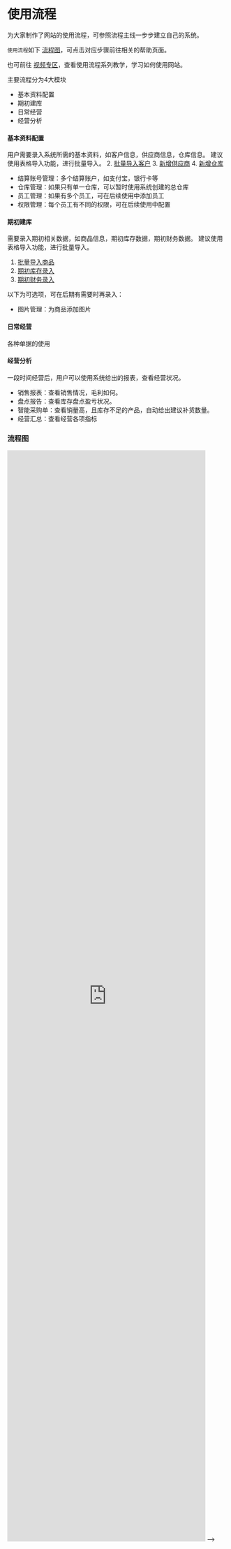 # 使用流程

为大家制作了网站的使用流程，可参照流程主线一步步建立自己的系统。 

`使用流程`如下 [流程图](#流程图)，可点击对应步骤前往相关的帮助页面。

也可前往 [视频专区](pages/视频专区.md)，查看使用流程系列教学，学习如何使用网站。

主要流程分为4大模块
- 基本资料配置
- 期初建库
- 日常经营
- 经营分析

#### 基本资料配置
用户需要录入系统所需的基本资料，如客户信息，供应商信息，仓库信息。
建议使用表格导入功能，进行批量导入。
2. [批量导入客户](pages/批量导入客户.md)
3. [新增供应商](pages/供应商管理.md)
4. [新增仓库](pages/仓库管理.md)


- 结算账号管理：多个结算账户，如支付宝，银行卡等
- 仓库管理：如果只有单一仓库，可以暂时使用系统创建的总仓库
- 员工管理：如果有多个员工，可在后续使用中添加员工
- 权限管理：每个员工有不同的权限，可在后续使用中配置

#### 期初建库
需要录入期初相关数据，如商品信息，期初库存数据，期初财务数据。
建议使用表格导入功能，进行批量导入。
1. [批量导入商品](pages/批量导入商品.md)
2. [期初库存录入](pages/期初库存录入.md)
2. [期初财务录入](pages/期初财务录入.md)

以下为可选项，可在后期有需要时再录入：
- 图片管理：为商品添加图片

#### 日常经营
各种单据的使用

#### 经营分析
一段时间经营后，用户可以使用系统给出的报表，查看经营状况。

- 销售报表：查看销售情况，毛利如何。
- 盘点报告：查看库存盘点盈亏状况。
- 智能采购单：查看销量高，且库存不足的产品，自动给出建议补货数量。
- 经营汇总：查看经营各项指标
 

 
 
 


### 流程图
<iframe  
 height=2500
 width=90%
 src="
https://viewer.diagrams.net/?highlight=0000ff&edit=_blank&layers=1&nav=1&title=%E6%9E%81%E7%AE%80%E8%BF%9B%E9%94%80%E5%AD%98.drawio#R5V1Zk5s4EP41PGbL3OLR%2BMgeye5UskftvqQYW2OTwcaLmcxMfv1KQjKXjOUBhPBOpSpYHBLd%2FbW6W91CM2e7l%2FdJcNh%2BjNcw0ozJ%2BkUz55ph6Dpw0H%2B45TVrcS09a9gk4ZpelDd8Dr9D2jihrU%2FhGh5LF6ZxHKXhody4ivd7uEpLbUGSxM%2Flyx7iqNzrIdjAWsPnVRDVW%2F8K1%2Bk2awX2JG%2F%2FEYabLetZn9Azu4BdTBuO22AdPxeazIVmzpI4TrOj3csMRph4jC7ZfcszZ08DS%2BA%2BFblh8fFL%2FG0e7f4Nk5kV7%2F60g927d2b2lG9B9ERfmA42fWUUgGtEEPozTtJtvIn3QbTIW%2F0kftqvIe5mgn7l13yI4wNq1FHjV5imr5S7wVMao6Ztuovo2fqr0Lc7xk%2FJCjaMn4lEkGxg2nAdfS38LoUOKKHew3gH0%2BQVXZDAKEjDb2XmB1SGNqfrcjKjA0pp8vOPI0x%2Bu%2F%2BKJdGYRME9jChVF47mm9oUaAtbQ5gAM20BNN%2FSpg5pWWq%2Bm3UWhfvH3wuv8%2BU%2BCvaP%2BbmsdZumiLRTPAxjuY5XP3x9WaF%2FP6ziHWlDfF1i2TziXwtX8yzSN%2BoY4J44o6lfg1o8zffxNf5c8%2BxsDI3iVKQqFb%2BCJOVygpn%2BvA1T%2BPkQEP4%2BI%2B1RlomHMIpmcRQn5F5zHUDwsELtxzSJH2HhjLMC8P6hSYq%2BwSSFL418p2c9KidUWVkUus858nUG520B9c7kakFBPwuycgVi7ZEj1hBErCUJsWJUd%2F8nVHcG15O25iFlOMV6yJtp00xPIi1lkRYH6yR0zVTXpj7VXqillXZs1%2BM5Xd0oTsZt6UkdKKgodfZWY8WsJYhZZioroir1sduUnc889Na7ONynOYZ0u2JsVMGRMZ7eVWHKaRhXKVfDiVKsGg7BHh1v8DExBV1q5oGpNp0QhahrHjEO0akpsjicYIfVzv7%2BeCCkzZ6Dui09qq0WLneK7M%2FpAqtdbIhONOZIvlnnWrelc01DQZ3rjRz6jqDKBUppXKdO9brBwnHwLM1fEoChFnTxssarCzAoY6YDEZdpV4iR1hq7uwUEJdpSy98CQiKNDmxisGcRFKCgSFsSRfq6eR%2Fg6dVfYMXgz%2FEx9nbmGjC1hYepi%2BZcet99kk%2FxPcz8aCBINxn4AHiab3Q%2B8%2BuTAotaTv09aDklZ3Jd8YiHbOtcn4AK9TPVWzPPLz9J78zQF2Tl2K0yXdQs09Wyy4yxRyCECW%2FICkG0d23xzGLkRrCcKa7WbedTnNPdFKeCd3sKhqg0JxpjdwZ0UW%2FAUMwbsIeg80O8TwvSPiF%2FcugPOrdyetKnFvYgvGyNeIoDDDiOR%2FwzOYr1fP%2Bda1hwWxrWmaioYce%2BdsAIeFnDGkoi3NOQm%2BNNyRLoUgMu8c51GjZEgPdJsGW6pAc4%2FGJLgrpDogMeGaOL4z31gXDMu1aYN9QOHKhpJBkcCIvGn9Cs4gHK6ql5pWANyJlqlK9PzgiyQfH4zWVNKrr8bQyesyJuK%2FmaZzJbxZSyrFrrtGu7yLixdVVXxaQ%2FY%2BwhvO5BKhq2NboKtraFv8uQSADouYUE4DwY1b9CEBlGO4VwY6EooGJymzn20LIhGgoxB8tu%2B%2BenX%2Bf64ee%2Fv84%2F3H2xwOvm%2FXPCEmlviu7cF1U1AuXNcLouVqsAL1fndg3y%2FeYsgYyUK1T904690bcMpJ1ivbEIVL4QqpRmHXsIyhQNQZmyQlCChJ9wCC%2BmA1wcAsaIczVgkBgROsWgV8FgHaeKxhSkwkWQRaKxnTZhRNX4UMvgUoAPYw%2FumKLBHVNWcEew%2BI6TanubhLdtJe0%2FD6%2FxgaxGwSJBYxvrkKwlU%2Fl9WHu8bkFeE%2Ftmk84ce%2FAMeGXdaKvoLNs8y2JUqBXNw7I8tdQlJ437Nglvu4qqS7xUeorxzaWpy3q3najLsYcWq%2BrSVTH12xRA7fE53CGmQUKwIEkp9jBAiVD6wepxQ%2FjBKLmPydXr4Lg9sYg95UOIz3VlsLN62FfmR9VpDEwejZuITHv7hGgZ7DeIDKfu3HJ3nAnQ5nRmVfoKohQm%2ByCFPibascbXDvLAWVJZr96b9LX6ZhEW97ZBmY2mPrSTB0SdbYUTKTpijuUpxxxVTcpGil%2BuFhTdT4kJpyKGpsUJ2grt6%2BFh7QXmOXaqTEQSmpZpHkThZo%2BOV4jmEM1sPpbjcBVEU3piF67XGXvhMfwe3EdsZjzgRWfy6rav2XP8LMTRY8ZclnFMea3bF6fS7GycrGHCS1PeJME6hKUU5gfyVzg3DxM0oYUxHjYMjmndLjrdUpbVTRQcj%2FT4tLEZ%2BfEI09WW%2FuhNIZgldWDVlYHOUQbVTIDupE9VZSC844Uo7C1ZsO9gC4ssC9zGoX6s1vrZsqLcSedbVtzYfmp5No5K%2Fg4rfa9MHmCJdyTBDjMgRdFktcnPZGuGj%2BkCEtvecbgac0e9bRMEFigaXMiSk9gBgfQyfTyeR8gSI8pOWm8E4m1wwM0p8IkJc0oZHdI8KasKaoWcsxcuWCdVU0fQVDgJlrhjd8FUAD1ZCtykGlWXjxppXTQfuG9l1q0H7nWylpTEeMHL8xBLN2goOsvCIl6eVKmU5309eiwXlPAj1fNuEqI3sK1ehH1r3HKU45aqeevtFJ4rqPBMpRQezybjIUcgQ5yDLrLmgw1mD2MMtYwKOcaQyPl05%2F7i3P34abf967dfo%2F3rcf7H3TuOUzIu5DQGEIrQ4b6%2BLOic34j4basgbeIJYhWu1cBGuwiDUSBr5xWufYFz2CACV15Hb9k3ofAiWgdPFuPXW%2BmsBeB9A1ths%2Fa0FrG%2B86RWHIg1b0AqEK9hvo39s2xNFBBt2or5tad1zXx7BMyvORcKhnJZ9adyalh4JabzBD56a7VOlnXEkmQm1VCnpDpZXulGLUNNxu7j1eKt8zUlLS0urzusK5HDBlSs4nJUdZ9EFQHLv7%2F8xZbBPSXBRH3iT%2BGWLJrgDpa6zxtIF8i2e53Fr68fGzg3v22m8mDyIjKQTuTFVVtelExOdsZu4dkDWXg5%2FCVbeLUUuyzOlRlbqB2nVDg4rJZt2%2B%2FNcbhNhs1XG0ZLON%2BaYWfJ3Qnp2pSvqgydSr4dfIBTOaXJTLPG6jWyc3058yhK9hyBrZZlJhDpFZqx%2FJ1LGUR2b0mnDu%2BrPw5erqObHADyQRQSFwPkKxve5LRCoVQG0Zks5xbJROdykuqS0Cx84qAqiUdvSUbXfuAF6SecuYiUlk8%2F9qtEaIU3sE4M6g41bRczcEfCVYm7WopE3c%2FnDhTVDY7N68SfcrDk%2Bb68Te4uDKOVqDkd%2Bm7qiprtqmgaqFpU3siDy34hZ621QfSUC%2FjV4%2BWkChFjj%2BVNyEH%2B5WG0Q75ibl4%2FyHd7zH96M%2FKZNrox5DucdMIG0VMO%2BfUI%2ByDIFxlGK%2BS7ilVj9YN8YKuIfFWjvi2R7wki35W1G6sgOwT2yJQZnals%2BKFzPm3D3fHDrIbEu6MQr6aw7pWQZDJAEqu9Ba%2BUcPjoTHN9V5dRG0F0nYTvsnywTKW6NMgs%2BlLVX%2BGsWDXtBH2x2kGWXyJG9TF99VTOBtxn1gmrX0ywqlsTSftiQrWkJFtvN1hapz7Y1t4iAxE1Lc%2FzWh3LsnWdvyn343KoKYnjtCiXiC7bj%2FEai9ziPw%3D%3D
 "  
 frameborder=0  
 allowfullscreen />
 
 
 
<!--

<iframe frameborder="0" style="width:100%;height:2443px;" src="https://viewer.diagrams.net/?highlight=0000ff&edit=_blank&layers=1&nav=1&title=%E6%9E%81%E7%AE%80%E8%BF%9B%E9%94%80%E5%AD%98.drawio#R5V1Zk5s4EP41PGbL3OLR%2BMgeye5UskftvqQYm7HJYOPFTGYmv34lIZlLxvIghPBOpSpYHBLd%2FbW6W91CM2e7l%2FdpcNh%2BTNZhrBmT9YtmzjXD0HXHgf%2Bhlte8xTX0vGGTRmtyUdHwOfoeksYJaX2K1uGxcmGWJHEWHaqNq2S%2FD1dZpS1I0%2BS5etlDEld7PQSbsNHweRXEzda%2FonW2zVuBPSnafwyjzZb2rE%2FImV1ALyYNx22wTp5LTeZCM2dpkmT50e5lFsaIeJQu%2BX3LM2dPA0vDfcZzw%2BLjl%2BTbPN79G6UzK9n9aQe7d%2B%2FM%2FCnfgviJvDAZbPZKKRCuIUHIzyTNtskm2Qfxomj10%2BRpvw5RNxP4q7jmQ5IcYKMOG7%2BGWfZKuBs8ZQls2ma7mJxtvgp5u2PylK7ClvFTkQjSTZi1XEdeC71LqQNCqPdhsguz9BVekIZxkEXfqswPiAxtTtcVZIYHhNL45x%2FHMP3t%2FiuSRGMSB%2FdhTKi6cDTf1KZAW9gacDQw0xZA8y1t6uCWpea7eWdxtH%2F8vfQ6X%2B7jYP9YnMtbt1kGSTtFwzCW62T1w9eXFfz3wyrZ4TbI1yWSzSP6tXA1z8J9w44B6okxmuY1sMXTfB9d4881z87H0CpOZaoS8StJUiEniOnP2ygLPx8CzN9nqD2qMvEQxfEsiZMU32uugxA8rGD7MUuTx7B0xlmB8P6hTYq%2BhWkWvrTynZz1iJwQZWUR6D4XyNcpnLcl1DuTqwUF%2FizJyhWItUeOWIMTsZYkxPJR3f2fUN0ZXE%2FamgeV4RTpIW%2BmTXM9CbWUhVscpJPgNVNdm%2FpEe8GWTtqxW4%2FndHWrOBm3pSd1oKCi1OlbjRWzFidmqamsiKrUx25TCp95yK13SbTPCgzpds3YqIMjZzy5q8aU0zCuUq6GE2dINRyCPTzeoGNsCrrEzANTbTrBClHXPGwcwlNTaHE4wQ6pnf398YBJmz8Hdlt5VFctXO0U2p%2FTBVK7yBCdILXbTedat6VzTUNBneuNHPoOp8oFSmlcp0n1psHCcPAszV9igMEWePGywasLMKhiRoCIy7Qr%2BEhrjd3dApwSbanlbwEukYYHNjbY8wgKUFCkLYkifd28D9D06i%2BQYvDn6Bh5O3MNmNrCQ9SFcy657z4tpvgeZn44EKibDHQAPM03hM%2F8%2BqTEoo5Tfw9aTsmZXFc84iHbOtcnoEb9XPU2zPPLT9KFGfqcrBy7VabzmmW6WnaZMfYIBDfhDVkhiO6uLZpZjMIIljPFNboVPsU54qY4FbzbUzBEpTnRGLszoPN6A4Zi3oA9BJ0fkn1WkvYJ%2FpNDfyDcyulJn1rIg%2FDyNeIpCjCgOB72z%2BQo1vP9C9ew4LY0rDNRUcOOfe2AEvCyhjWURLinQTfHm%2BIl0KUGXOyd6yRsCAHv42DLdEkOUPjFlgR1B0cHPDxGF8V7mgNhmHedMG%2BoHThQ00gyGBDmjT%2FBWcUDhNVT80rBGpAz9Shfn5zhZIPi8ZvLmpR3%2BdsYPGeF31byNc%2BktoopZVm10alou8i4sXVVV8WkP2PsITzxIOUN2xqigq1d4e9SJGIAem4pAbgIRvWvEHiG0U0h3FgoCqiY3GaOPbRs8IZCzMGy2%2F756de5fvj576%2FzD3dfLPC6ef%2Bc0kTam6I780VVjUB5M5Sui9QqQMvVhV0Dfb85TSDD5Qp1%2F1SwN%2FqWgXRTrDcWgSoWQpXSrGMPQZm8IShTVgiKk%2FATBuH5dICLQsAIca4GDBwjgqco9GoYbOJU0ZiCVLhwsog3ttMljKgaHxoZXArwYezBHZM3uGPKCu5wFt8xUm1vk%2FC2raT956E1PpDXKFg4aGwjHZK35Cq%2FD2uP1S3grIk1xx4gA15V%2F9kqOsQ2y3oYFTJ5c60sTy2VyEjVvk3C266iKhEth57ieHNpKrHZbUklvtnLNccePqyrS1fF9G6TA7XH52gHmRZiggVpRrCHAIqF0g9WjxvMD0rJfYKvXgfH7YlF9CkfInROlFFOa15fqa%2FUpDEwWTRuIzLp7ROkZbDfQDKcunOr3TEmQJvRmVXrK4izMN0HWegjoh0bfBWQ600Tx3r10KSvx7eLML9HDapsNPWhHTnA61ArnCwhiDmWpxxzVDUpWyl%2BuSKQd88kKpyKGJoWIzDLtXeHh7QXmBfYqTMRSmhWpXkQR5s9PF5BmodwZvORHEerIJ6SE7tovc7ZGx6j78F9TGfGA1pYxq9u%2B5o9R8%2BCHD3mzKVZxYTXun1xKs3PJuk6TFmpyJs0WEdhJU35Af%2BVzs2jFE5oUYKGHQbHrGkXnW6pyuomDo5HcnzavAz%2FeAyz1Zb86E0hmBV1YDWVgc5QBvXVfnHSp6oy4N7Vghf2lizYC9imIs%2F0tlE4H6m1fralqHYifFuKG9szrci4UcnfoeXttckDLNGuI8hhBrjwGa8o%2BblszdAxWSSiWzgOV0fuqLc1AsciRIsLWXESBRBIr9LHY3mENPmh6qT1RiDWJgbMvAEfmzCntNAhzZOqqiBWyDl74YJ1Ujd1OE2Fk2DxO3YXTAXQk6XATJxRdYmoldZl84H5VmbTemBeJ2vZiI8XrFwOvpSClsKyPCziFYmTSnne16PHckEFP1I97zYhegPbmoXWt8YtRzluqZqb3k3huZwKz1RK4bFsMhZyOLLAGejCaz7IYPYQxmDLqJBjDImcT3fuL87dj592279%2B%2BzXevx7nf9y9YzglgyGnJsBvhFJrRKGMJSY9zH6gc36z4betgnSJJ%2FBVsdYDG90iDEaJrMKrWPsC57BBBKZ4qmTZi4HreRRyoNWWjVZmTZVOWwDaG7ATNhtP6xDru6jfhACxgS9uOeD3BqQC8Rrm28g%2Fy9dEAdamnZjfeJpo5tsjYH7DuVAwlEsrPJVQw29aiRGewEdurdfC0o5oksykHuqUVAvLKs9oZKjJ2GG8XqB1vm6ko8XlicO6EjlsQMVKLUcl9%2BktioDm2F%2F%2BKousIEPXZHzsT6GWPJrgDpaezxqICGTbwmfxbjViA%2Bfmd81UHkxeeAYiRF5cteVFyeRkZ%2BwWnj2QhVfAX7KF10ixy%2BNcubEF21FKhYPCavnW%2FN4chdtk2HyNYXSE860Zdpbc3Y6uTfmqy9CprNtBByiVU5rMtGss4ZGdbiXLoyjZczi2U5aZQKTXaEbzdy5lENm9JZ06rC%2F7OGi5jmxkAPBHT3BcDOAvaXiT0wqFUhlEZ7KcOyQTnctJakpCu%2FDxg6oiHr0lGV37EReon1DmIlRaPvmgrxKhFdbAhBjUAjWtiBlYkHDV4q6WIlH387kDZXWDYvM69qccJHm%2BL28juwvD6CRqjkDfTV1Rs10VTQNVi8pbeXDZL2QsrbaInnIBv2a8HFchIuzRvAk5yL88jG7IV8zN6wf5bo%2F5T29GPtVGN4Z8h5FO2CJ6yiG%2FGWEfBPk8w%2BiEfFexaqx%2BkA9sFZGvatS3I%2FI9TuS7snZc5WQHxz6YMqMztQ0%2FdMbna5g7fpj1kLg4CrFqCpteCU4mAzix2luwSgmHj86013eJjNpwouskfJflg2YqNaVBZtGXqv4KY8Wqbbfni9UOsvwSPqqP6cumcjbZPrNOWP8qglXfmkjaVxHqJSX5ertB0zr1wbbv5hmIcVEg1bIeO9fym3I%2FEgeb0iTJyrIH6bL9mKyRWC3%2BAw%3D%3D"></iframe>

-->

